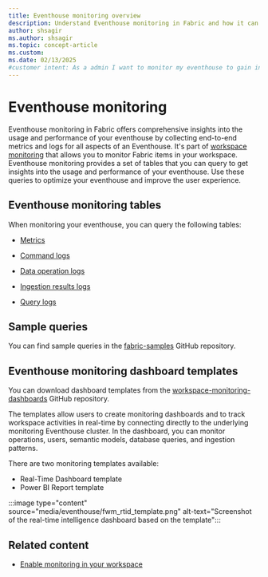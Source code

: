 ```yaml
---
title: Eventhouse monitoring overview
description: Understand Eventhouse monitoring in Fabric and how it can help you to gain insights into the usage and performance.
author: shsagir
ms.author: shsagir
ms.topic: concept-article
ms.custom:
ms.date: 02/13/2025
#customer intent: As a admin I want to monitor my eventhouse to gain insights into the usage and performance that I can optimize my eventhouse and improve the user experience.
---
```


# Eventhouse monitoring

Eventhouse monitoring in Fabric offers comprehensive insights into the usage and performance of your eventhouse by collecting end-to-end metrics and logs for all aspects of an Eventhouse. It's part of [workspace monitoring](../fundamentals/workspace-monitoring-overview.md) that allows you to monitor Fabric items in your workspace. Eventhouse monitoring provides a set of tables that you can query to get insights into the usage and performance of your eventhouse. Use these queries to optimize your eventhouse and improve the user experience.

## Eventhouse monitoring tables

When monitoring your eventhouse, you can query the following tables:

* [Metrics](monitor-metrics.md)

* [Command logs](monitor-logs-command.md)
* [Data operation logs](monitor-logs-data-operation.md)
* [Ingestion results logs](monitor-logs-ingestion-results.md)
* [Query logs](monitor-logs-query.md)

## Sample queries

You can find sample queries in the [fabric-samples](https://github.com/microsoft/fabric-samples) GitHub repository.

## Eventhouse monitoring dashboard templates

You can download dashboard templates from the [workspace-monitoring-dashboards](https://github.com/microsoft/fabric-toolbox/tree/main/monitoring/workspace-monitoring-dashboards) GitHub repository.

The templates allow users to create monitoring dashboards and to track workspace activities in real-time by connecting directly to the underlying monitoring Eventhouse cluster. In the dashboard, you can monitor operations, users, semantic models, database queries, and ingestion patterns.

There are two monitoring templates available:

* Real-Time Dashboard template
* Power BI Report template

:::image type="content" source="media/eventhouse/fwm_rtid_template.png" alt-text="Screenshot of the real-time intelligence dashboard based on the template":::

## Related content

* [Enable monitoring in your workspace](../fundamentals/enable-workspace-monitoring.md)
